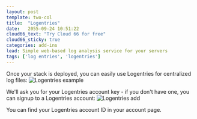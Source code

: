 ```yaml
---
layout: post
template: two-col
title:  "Logentries"
date:   2055-09-24 10:51:22
cloud66_text: "Try Cloud 66 for free"
cloud66_sticky: true
categories: add-ins
lead: Simple web-based log analysis service for your servers
tags: ['log entries', 'logentries']
---
```


Once your stack is deployed, you can easily use Logentries for centralized log files:
![Logentries example](http://cdn.cloud66.com/images/help/addin_logentries.png)

We'll ask you for your Logentries account key - if you don't have one, you can signup to a Logentries account:
![Logentries add](http://cdn.cloud66.com/images/help/addin_example_logentries.png)

You can find your Logentries account ID in your account page.
